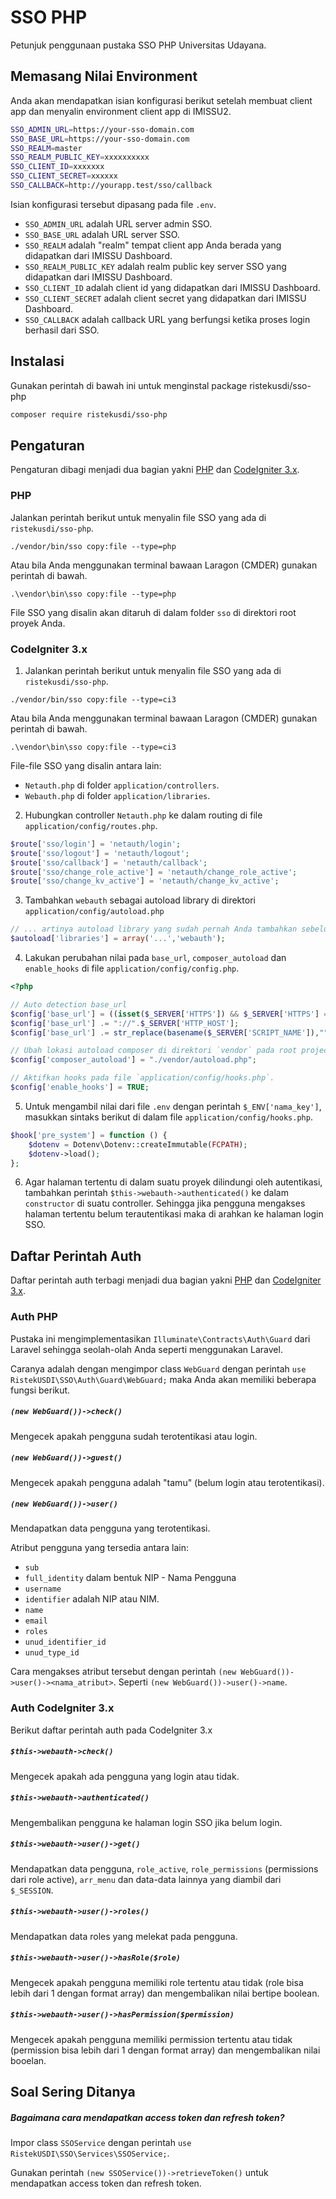 # SSO PHP

Petunjuk penggunaan pustaka SSO PHP Universitas Udayana.

## Memasang Nilai Environment

Anda akan mendapatkan isian konfigurasi berikut setelah membuat client app dan menyalin environment client app di IMISSU2.

```bash
SSO_ADMIN_URL=https://your-sso-domain.com
SSO_BASE_URL=https://your-sso-domain.com
SSO_REALM=master
SSO_REALM_PUBLIC_KEY=xxxxxxxxxx
SSO_CLIENT_ID=xxxxxxx
SSO_CLIENT_SECRET=xxxxxx
SSO_CALLBACK=http://yourapp.test/sso/callback
```

Isian konfigurasi tersebut dipasang pada file `.env`.

- `SSO_ADMIN_URL` adalah URL server admin SSO.
- `SSO_BASE_URL` adalah URL server SSO.
- `SSO_REALM` adalah "realm" tempat client app Anda berada yang didapatkan dari IMISSU Dashboard.
- `SSO_REALM_PUBLIC_KEY` adalah realm public key server SSO yang didapatkan dari IMISSU Dashboard.
- `SSO_CLIENT_ID` adalah client id yang didapatkan dari IMISSU Dashboard.
- `SSO_CLIENT_SECRET` adalah client secret yang didapatkan dari IMISSU Dashboard.
- `SSO_CALLBACK` adalah callback URL yang berfungsi ketika proses login berhasil dari SSO.

## Instalasi

Gunakan perintah di bawah ini untuk menginstal package ristekusdi/sso-php

```bash
composer require ristekusdi/sso-php
```

## Pengaturan

Pengaturan dibagi menjadi dua bagian yakni [PHP](#php) dan [CodeIgniter 3.x](#codeigniter-3-x).

### PHP

Jalankan perintah berikut untuk menyalin file SSO yang ada di `ristekusdi/sso-php`.

```
./vendor/bin/sso copy:file --type=php
```

Atau bila Anda menggunakan terminal bawaan Laragon (CMDER) gunakan perintah di bawah.

```
.\vendor\bin\sso copy:file --type=php
```

File SSO yang disalin akan ditaruh di dalam folder `sso` di direktori root proyek Anda.

### CodeIgniter 3.x

1. Jalankan perintah berikut untuk menyalin file SSO yang ada di `ristekusdi/sso-php`.

```
./vendor/bin/sso copy:file --type=ci3
```

Atau bila Anda menggunakan terminal bawaan Laragon (CMDER) gunakan perintah di bawah.

```
.\vendor\bin\sso copy:file --type=ci3
```

File-file SSO yang disalin antara lain:

- `Netauth.php` di folder `application/controllers`.
- `Webauth.php` di folder `application/libraries`.

2. Hubungkan controller `Netauth.php` ke dalam routing di file `application/config/routes.php`.

```php
$route['sso/login'] = 'netauth/login';
$route['sso/logout'] = 'netauth/logout';
$route['sso/callback'] = 'netauth/callback';
$route['sso/change_role_active'] = 'netauth/change_role_active';
$route['sso/change_kv_active'] = 'netauth/change_kv_active';
```

3. Tambahkan `webauth` sebagai autoload library di direktori `application/config/autoload.php`

```php
// ... artinya autoload library yang sudah pernah Anda tambahkan sebelumnya
$autoload['libraries'] = array('...','webauth');
```

4. Lakukan perubahan nilai pada `base_url`, `composer_autoload` dan `enable_hooks` di file `application/config/config.php`.

```php
<?php

// Auto detection base_url
$config['base_url'] = ((isset($_SERVER['HTTPS']) && $_SERVER['HTTPS'] == "on") ? "https" : "http");
$config['base_url'] .= "://".$_SERVER['HTTP_HOST'];
$config['base_url'] .= str_replace(basename($_SERVER['SCRIPT_NAME']),"",$_SERVER['SCRIPT_NAME']);

// Ubah lokasi autoload composer di direktori `vendor` pada root project.
$config['composer_autoload'] = "./vendor/autoload.php";

// Aktifkan hooks pada file `application/config/hooks.php`.
$config['enable_hooks'] = TRUE;
```

5. Untuk mengambil nilai dari file `.env` dengan perintah `$_ENV['nama_key']`, masukkan sintaks berikut di dalam file `application/config/hooks.php`.

```php
$hook['pre_system'] = function () {
    $dotenv = Dotenv\Dotenv::createImmutable(FCPATH);
    $dotenv->load();
};
```

6. Agar halaman tertentu di dalam suatu proyek dilindungi oleh autentikasi, tambahkan perintah `$this->webauth->authenticated()` ke dalam `constructor` di suatu controller. Sehingga jika pengguna mengakses halaman tertentu belum terautentikasi maka di arahkan ke halaman login SSO.

## Daftar Perintah Auth

Daftar perintah auth terbagi menjadi dua bagian yakni [PHP](#auth-php) dan [CodeIgniter 3.x](#auth-codeigniter-3-x).

### Auth PHP

Pustaka ini mengimplementasikan `Illuminate\Contracts\Auth\Guard` dari Laravel sehingga seolah-olah Anda seperti menggunakan Laravel.

Caranya adalah dengan mengimpor class `WebGuard` dengan perintah `use RistekUSDI\SSO\Auth\Guard\WebGuard;` maka Anda akan memiliki beberapa fungsi berikut.

##### `(new WebGuard())->check()`

Mengecek apakah pengguna sudah terotentikasi atau login.

##### `(new WebGuard())->guest()`

Mengecek apakah pengguna adalah "tamu" (belum login atau terotentikasi).

##### `(new WebGuard())->user()`

Mendapatkan data pengguna yang terotentikasi.

Atribut pengguna yang tersedia antara lain:

- `sub`
- `full_identity` dalam bentuk NIP - Nama Pengguna
- `username`
- `identifier` adalah NIP atau NIM.
- `name`
- `email`
- `roles`
- `unud_identifier_id`
- `unud_type_id`

Cara mengakses atribut tersebut dengan perintah `(new WebGuard())->user()-><nama_atribut>`. Seperti `(new WebGuard())->user()->name`.

### Auth CodeIgniter 3.x

Berikut daftar perintah auth pada CodeIgniter 3.x

##### `$this->webauth->check()` 

Mengecek apakah ada pengguna yang login atau tidak.

##### `$this->webauth->authenticated()`

Mengembalikan pengguna ke halaman login SSO jika belum login.

##### `$this->webauth->user()->get()`

Mendapatkan data pengguna, `role_active`, `role_permissions` (permissions dari role active), `arr_menu` dan data-data lainnya yang diambil dari `$_SESSION`.

##### `$this->webauth->user()->roles()` 

Mendapatkan data roles yang melekat pada pengguna.

##### `$this->webauth->user()->hasRole($role)`

Mengecek apakah pengguna memiliki role tertentu atau tidak (role bisa lebih dari 1 dengan format array) dan mengembalikan nilai bertipe boolean.

##### `$this->webauth->user()->hasPermission($permission)`
 
Mengecek apakah pengguna memiliki permission tertentu atau tidak (permission bisa lebih dari 1 dengan format array) dan mengembalikan nilai booelan.

## Soal Sering Ditanya

##### Bagaimana cara mendapatkan access token dan refresh token?

Impor class `SSOService` dengan perintah `use RistekUSDI\SSO\Services\SSOService;`.

Gunakan perintah `(new SSOService())->retrieveToken()` untuk mendapatkan access token dan refresh token.